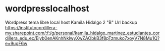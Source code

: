 # wordpresslocalhost
Wordpress tema libre local host
Kamila Hidalgo
2 "B"
Url
backup https://institutocordillera-my.sharepoint.com/:f:/g/personal/kamila_hidalgo_martinez_estudiantes_cordillera_edu_ec/Ejvb0enAKnhNklwyXwZAObkB3f8pTzmuko7xoyV7N8Mu1Q?e=9ugF6w
